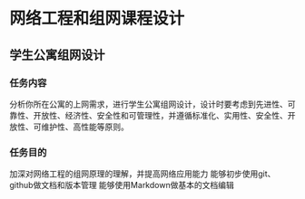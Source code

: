 # 网络工程和组网课程设计
## 学生公寓组网设计  
### 任务内容
分析你所在公寓的上网需求，进行学生公寓组网设计，设计时要考虑到先进性、可靠性、开放性、经济性、安全性和可管理性，并遵循标准化、实用性、安全性、开放性、可维护性、高性能等原则。  
### 任务目的
加深对网络工程的组网原理的理解，并提高网络应用能力
能够初步使用git、github做文档和版本管理
能够使用Markdown做基本的文档编辑
